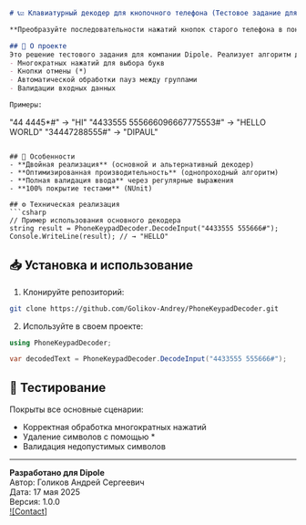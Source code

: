 

```markdown
# 📞☑️ Клавиатурный декодер для кнопочного телефона (Тестовое задание для Dipole)

**Преобразуйте последовательности нажатий кнопок старого телефона в понятный текст!**

## 🌟 О проекте
Это решение тестового задания для компании Dipole. Реализует алгоритм декодирования последовательностей нажатий кнопок старых мобильных телефонов с поддержкой:
- Многократных нажатий для выбора букв
- Кнопки отмены (*)
- Автоматической обработки пауз между группами
- Валидации входных данных

Примеры:
```
"44 4445*#" → "HI"
"4433555 555666096667775553#" → "HELLO WORLD"
"34447288555#" → "DIPAUL"
```

## 🚀 Особенности
- **Двойная реализация** (основной и альтернативный декодер)
- **Оптимизированная производительность** (однопроходный алгоритм)
- **Полная валидация ввода** через регулярные выражения
- **100% покрытие тестами** (NUnit)

## ⚙️ Техническая реализация
```csharp
// Пример использования основного декодера
string result = PhoneKeypadDecoder.DecodeInput("4433555 555666#");
Console.WriteLine(result); // → "HELLO"
```

## 📥 Установка и использование
1. Клонируйте репозиторий:
```bash
git clone https://github.com/Golikov-Andrey/PhoneKeypadDecoder.git
```

2. Используйте в своем проекте:
```csharp
using PhoneKeypadDecoder;

var decodedText = PhoneKeypadDecoder.DecodeInput("4433555 555666#");
```

## 🧪 Тестирование
Покрыты все основные сценарии:
- Корректная обработка многократных нажатий
- Удаление символов с помощью *
- Валидация недопустимых символов

---

**Разработано для Dipole**  
Автор: Голиков Андрей Сергеевич  
Дата: 17 мая 2025  
Версия: 1.0.0  
[![Contact]](mailto:newsc2@yandex.ru)
```
